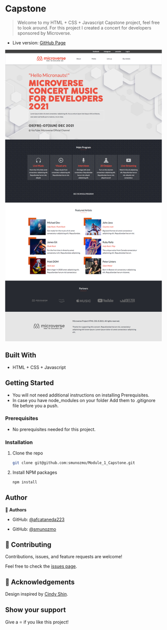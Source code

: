 # Capstone

> Welcome to my HTML + CSS + Javascript Capstone project, feel free to look around. For this project I created a concert for developers sponsored by Microverse.

- Live version: [GitHub Page](https://smunozmo.github.io/Module_1_Capstone/)

![screenshot](./assets/img/screenshot.png)

## Built With

- HTML + CSS + Javascript

## Getting Started

* You will not need additional instructions on installing Prerequisites.
* In case you have node_modules on your folder Add them to .gitignore file before you a push.

### Prerequisites

* No prerequisites needed for this project.
 <!--
This is an example of how to list things you need to use the software and how to install them.
* npm
  ```sh
  npm install npm@latest -g
  ```
-->

### Installation
<!-- 1. Get a free API Key at [https://example.com](https://example.com) -->
1. Clone the repo
   ```sh
   git clone git@github.com:smunozmo/Module_1_Capstone.git
   ```
2. Install NPM packages
   ```sh
   npm install
   ```
<!-- 4. Enter your API in `config.js`
   ```JS
   const API_KEY = 'ENTER YOUR API';
   ```
-->

## Author

👤 **Authors**

- GitHub: [@afcataneda223](https://github.com/afcastaneda223)

- GitHub: [@smunozmo](https://github.com/smunozmo)

## 🤝 Contributing

Contributions, issues, and feature requests are welcome!

Feel free to check the [issues page](https://github.com/smunozmo/Portfolio/issues).


## 👋 Acknowledgements

Design inspired by [Cindy Shin](https://www.behance.net/gallery/29845175/CC-Global-Summit-2015). 

## Show your support

Give a ⭐️ if you like this project!
